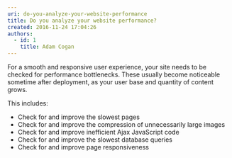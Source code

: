 ```yaml
---
uri: do-you-analyze-your-website-performance
title: Do you analyze your website performance?
created: 2016-11-24 17:04:26
authors:
  - id: 1
    title: Adam Cogan
---
```





<span class='intro'> <p>For a smooth and responsive user experience, your site needs to be checked for performance bottlenecks. These usually become noticeable sometime after deployment, as your user base and quantity of content grows.</p><p>This includes&#58;​<br></p> </span>

<ul><li>Check for and improve the slowest pages</li><li>Check for and improve the compression of unnecessarily large images</li><li>Check for and improve inefficient Ajax JavaScript code</li><li>Check for and improve the slowest database queries</li><li>Check for and improve​ page responsiveness</li></ul>


